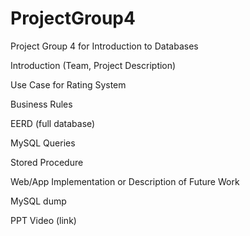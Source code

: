 # ProjectGroup4
Project Group 4 for Introduction to Databases

Introduction (Team, Project Description)

Use Case for Rating System

Business Rules

EERD (full database)

MySQL Queries

Stored Procedure

Web/App Implementation or Description of Future Work

MySQL dump

PPT Video (link)
